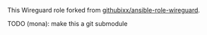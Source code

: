 This Wireguard role forked from [githubixx/ansible-role-wireguard](https://github.com/githubixx/ansible-role-wireguard).

TODO (mona): make this a git submodule


